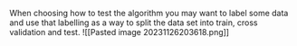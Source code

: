 When choosing how to test the algorithm you may want to label some data and use that labelling as a way to split the data set into train, cross validation and test.
![[Pasted image 20231126203618.png]]